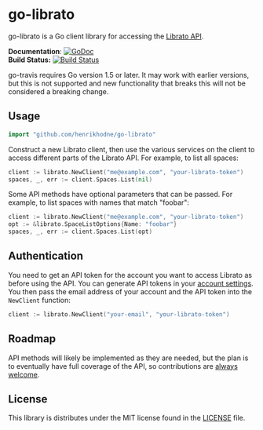 # go-librato

go-librato is a Go client library for accessing the [Librato API][].

**Documentation**: [![GoDoc](https://godoc.org/github.com/henrikhodne/go-librato/librato?status.svg)](https://godoc.org/github.com/henrikhodne/go-librato/librato)  
**Build Status:** [![Build Status](https://travis-ci.org/henrikhodne/go-librato.svg?branch=master)](https://travis-ci.org/henrikhodne/go-librato)  

[Librato API]: http://dev.librato.com/v1

go-travis requires Go version 1.5 or later. It may work with earlier versions,
but this is not supported and new functionality that breaks this will not be
considered a breaking change.

## Usage

```go
import "github.com/henrikhodne/go-librato"
```

Construct a new Librato client, then use the various services on the client to
access different parts of the Librato API. For example, to list all spaces:

```go
client := librato.NewClient("me@example.com", "your-librato-token")
spaces, _, err := client.Spaces.List(nil)
```

Some API methods have optional parameters that can be passed. For example, to
list spaces with names that match "foobar":

```go
client := librato.NewClient("me@example.com", "your-librato-token")
opt := &librato.SpaceListOptions{Name: "foobar"}
spaces, _, err := client.Spaces.List(opt)
```

## Authentication

You need to get an API token for the account you want to access Librato as
before using the API. You can generate API tokens in your [account settings][].
You then pass the email address of your account and the API token into the
`NewClient` function:

```go
client := librato.NewClient("your-email", "your-librato-token")
```

[account settings]: https://metrics.librato.com/account/api_tokens

## Roadmap

API methods will likely be implemented as they are needed, but the plan is to
eventually have full coverage of the API, so contributions are
[always welcome][contributing].

[contributing]: CONTRIBUTING.markdown

## License

This library is distributes under the MIT license found in the
[LICENSE](./LICENSE) file.

